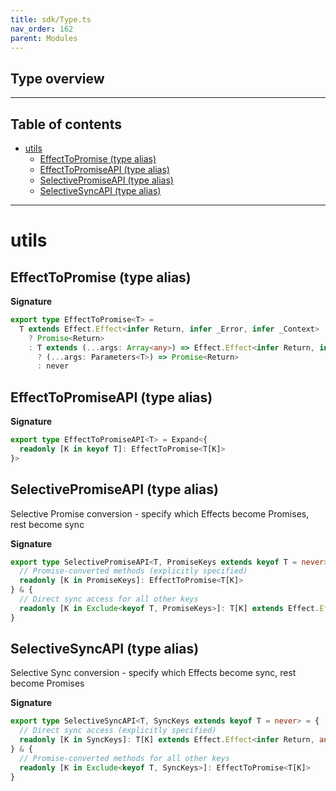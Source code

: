```yaml
---
title: sdk/Type.ts
nav_order: 162
parent: Modules
---
```


## Type overview

---

<h2 class="text-delta">Table of contents</h2>

- [utils](#utils)
  - [EffectToPromise (type alias)](#effecttopromise-type-alias)
  - [EffectToPromiseAPI (type alias)](#effecttopromiseapi-type-alias)
  - [SelectivePromiseAPI (type alias)](#selectivepromiseapi-type-alias)
  - [SelectiveSyncAPI (type alias)](#selectivesyncapi-type-alias)

---

# utils

## EffectToPromise (type alias)

**Signature**

```ts
export type EffectToPromise<T> =
  T extends Effect.Effect<infer Return, infer _Error, infer _Context>
    ? Promise<Return>
    : T extends (...args: Array<any>) => Effect.Effect<infer Return, infer _Error, infer _Context>
      ? (...args: Parameters<T>) => Promise<Return>
      : never
```

## EffectToPromiseAPI (type alias)

**Signature**

```ts
export type EffectToPromiseAPI<T> = Expand<{
  readonly [K in keyof T]: EffectToPromise<T[K]>
}>
```

## SelectivePromiseAPI (type alias)

Selective Promise conversion - specify which Effects become Promises, rest become sync

**Signature**

```ts
export type SelectivePromiseAPI<T, PromiseKeys extends keyof T = never> = {
  // Promise-converted methods (explicitly specified)
  readonly [K in PromiseKeys]: EffectToPromise<T[K]>
} & {
  // Direct sync access for all other keys
  readonly [K in Exclude<keyof T, PromiseKeys>]: T[K] extends Effect.Effect<infer Return, any, any> ? Return : T[K]
}
```

## SelectiveSyncAPI (type alias)

Selective Sync conversion - specify which Effects become sync, rest become Promises

**Signature**

```ts
export type SelectiveSyncAPI<T, SyncKeys extends keyof T = never> = {
  // Direct sync access (explicitly specified)
  readonly [K in SyncKeys]: T[K] extends Effect.Effect<infer Return, any, any> ? Return : T[K]
} & {
  // Promise-converted methods for all other keys
  readonly [K in Exclude<keyof T, SyncKeys>]: EffectToPromise<T[K]>
}
```
